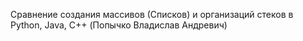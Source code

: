 Сравнение создания массивов (Списков) и организаций стеков в Python, Java, C++ (Попычко Владислав Андревич)
